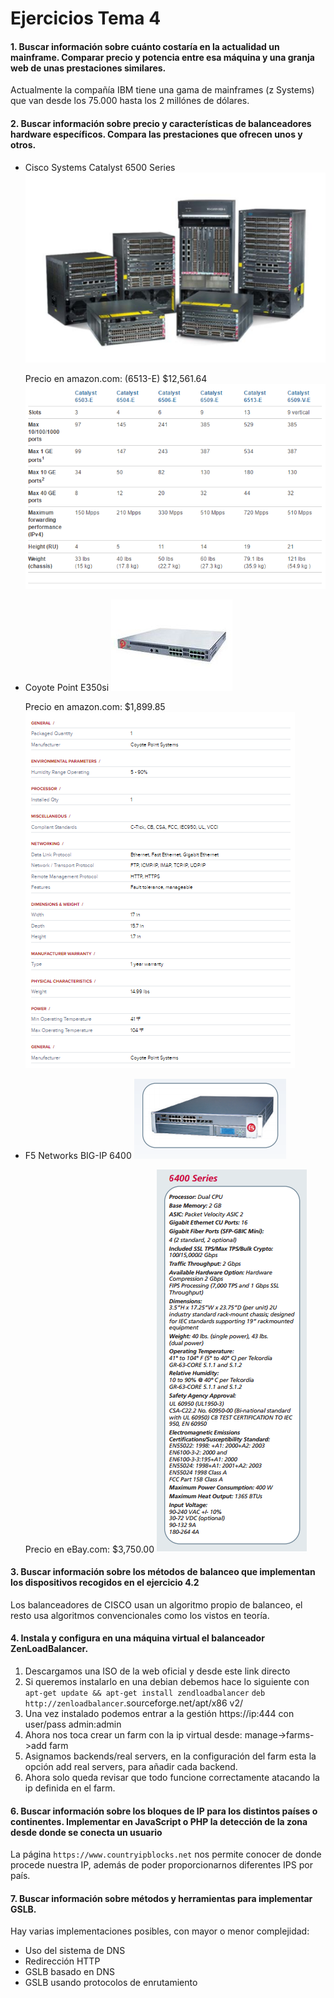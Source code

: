# Ejercicios Tema 4

#### 1. Buscar información sobre cuánto costaría en la actualidad un mainframe. Comparar precio y potencia entre esa máquina y una granja web de unas prestaciones similares. 

Actualmente la compañía IBM tiene una gama de mainframes (z Systems) que van desde los 75.000 hasta los 2 millónes de dólares.

#### 2. Buscar información sobre precio y características de balanceadores hardware específicos. Compara las prestaciones que ofrecen unos y otros. 

- Cisco Systems Catalyst 6500 Series 
	![Imagen familia Catalyst 6500](./imagenes/t4/ciscoCatalyst.png)

	Precio en amazon.com: (6513-E) $12,561.64
	![Especificaciones familia Catalyst 6500](./imagenes/t4/specscisco.png)

- Coyote Point E350si
	![Imagen Coyote Point E350si](./imagenes/t4/coyote.jpg)

	Precio en amazon.com: $1,899.85
	![Especificaciones Coyote Point E350si](./imagenes/t4/specscoyote.png)

- F5 Networks BIG-IP 6400
	![Imagen Coyote Point E350si](./imagenes/t4/f5.png)
	
	Precio en eBay.com: $3,750.00 
	![Especificaciones Coyote Point E350si](./imagenes/t4/specs6400.png)
	

#### 3. Buscar información sobre los métodos de balanceo que implementan los dispositivos recogidos en el ejercicio 4.2  

Los balanceadores de CISCO usan un algoritmo propio de balanceo, el resto usa algoritmos convencionales como los vistos en teoría.

#### 4. Instala y configura en una máquina virtual el balanceador ZenLoadBalancer.


1. Descargamos una ISO de la web oficial y desde este link directo
2. Si queremos instalarlo en una debian debemos hace lo siguiente con	
```apt-get update && apt-get install zendloadbalancer``` 
```deb http://zenloadbalancer```.sourceforge.net/apt/x86 v2/
3. Una vez instalado podemos entrar a la gestión https://ip:444 con user/pass admin:admin
4. Ahora nos toca crear un farm con la ip virtual desde: manage->farms->add farm
5. Asignamos backends/real servers, en la configuración del farm esta la opción add real servers, para añadir cada backend.
6. Ahora solo queda revisar que todo funcione correctamente atacando la ip definida en el farm.  

#### 6. Buscar información sobre los bloques de IP para los distintos países o continentes. Implementar en JavaScript o PHP la detección de la zona desde donde se conecta un usuario 

La página ``` https://www.countryipblocks.net ``` nos permite conocer de donde procede nuestra IP, además de poder proporcionarnos diferentes IPS por país.

#### 7. Buscar información sobre métodos y herramientas para implementar GSLB. 

Hay varias implementaciones posibles, con mayor o menor complejidad:
 - Uso del sistema de DNS
 - Redirección HTTP
 - GSLB basado en DNS
 - GSLB usando protocolos de enrutamiento